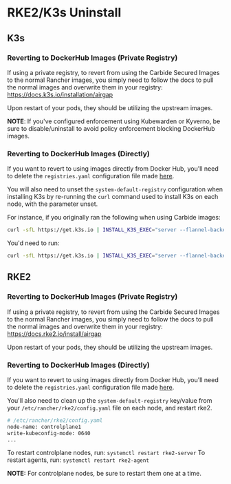 # RKE2/K3s Uninstall

## K3s

### Reverting to DockerHub Images (Private Registry)

If using a private registry, to revert from using the Carbide Secured Images to the normal Rancher images, you simply need to follow the docs to pull the normal images and overwrite them in your registry: https://docs.k3s.io/installation/airgap

Upon restart of your pods, they should be utilizing the upstream images.

**NOTE**: If you've configured enforcement using Kubewarden or Kyverno, be sure to disable/uninstall to avoid policy enforcement blocking DockerHub images.

### Reverting to DockerHub Images (Directly)

If you want to revert to using images directly from Docker Hub, you'll need to delete the `registries.yaml` configuration file made [here](configuration/kubernetes.md#usage-with-k3s).

You will also need to unset the `system-default-registry` configuration when installing K3s by re-running the `curl` command used to install K3s on each node, with the parameter unset.

For instance, if you originally ran the following when using Carbide images:

```bash
curl -sfL https://get.k3s.io | INSTALL_K3S_EXEC="server --flannel-backend none" K3S_TOKEN=12345 sh - --system-default-registry <registry-url>
```

You'd need to run:

```bash
curl -sfL https://get.k3s.io | INSTALL_K3S_EXEC="server --flannel-backend none" K3S_TOKEN=12345 sh -
```

## RKE2

### Reverting to DockerHub Images (Private Registry)

If using a private registry, to revert from using the Carbide Secured Images to the normal Rancher images, you simply need to follow the docs to pull the normal images and overwrite them in your registry: https://docs.rke2.io/install/airgap

Upon restart of your pods, they should be utilizing the upstream images.

### Reverting to DockerHub Images (Directly)

If you want to revert to using images directly from Docker Hub, you'll need to delete the `registries.yaml` configuration file made [here](configuration/kubernetes.md#usage-with-rke2).

You'll also need to clean up the `system-default-registry` key/value from your `/etc/rancher/rke2/config.yaml` file on each node, and restart rke2.

```bash
# /etc/rancher/rke2/config.yaml
node-name: controlplane1
write-kubeconfig-mode: 0640
...
```

To restart controlplane nodes, run: `systemctl restart rke2-server`
To restart agents, run: `systemctl restart rke2-agent`

**NOTE:** For controlplane nodes, be sure to restart them one at a time.
